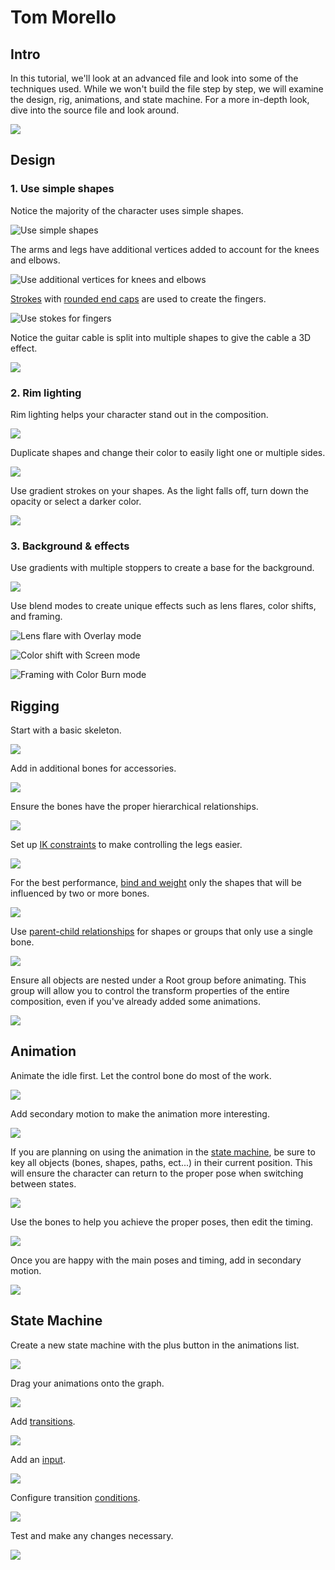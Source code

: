 # Tom Morello

## Intro

In this tutorial, we'll look at an advanced file and look into some of the techniques used. While we won't build the file step by step, we will examine the design, rig, animations, and state machine. For a more in-depth look, dive into the source file and look around.

![](../.gitbook/assets/2021-08-12-12.56.13.gif)

## Design

### 1. Use simple shapes

Notice the majority of the character uses simple shapes.

![Use simple shapes](<../.gitbook/assets/2021-08-12-13.15.25 (1) (1).gif>)

The arms and legs have additional vertices added to account for the knees and elbows.

![Use additional vertices for knees and elbows](../.gitbook/assets/2021-08-12-13.18.26.gif)



[Strokes](../editor/fundamentals/fill-and-stroke/#stroke) with [rounded end caps](../editor/fundamentals/fill-and-stroke/#cap) are used to create the fingers.

![Use stokes for fingers](../.gitbook/assets/2021-08-12-13.24.07.gif)

Notice the guitar cable is split into multiple shapes to give the cable a 3D effect.

![](../.gitbook/assets/2021-08-12-13.36.30.gif)



### 2. Rim lighting

Rim lighting helps your character stand out in the composition.

![](../.gitbook/assets/screen-shot-2021-08-12-at-2.14.48-pm.png)

Duplicate shapes and change their color to easily light one or multiple sides.

![](../.gitbook/assets/2021-08-12-15.05.23.gif)

Use gradient strokes on your shapes. As the light falls off, turn down the opacity or select a darker color.

![](../.gitbook/assets/2021-08-12-15.16.37.gif)

### 3. Background & effects

Use gradients with multiple stoppers to create a base for the background.

![](../.gitbook/assets/2021-08-12-15.26.52.gif)

Use blend modes to create unique effects such as lens flares, color shifts, and framing.

![Lens flare with Overlay mode](<../.gitbook/assets/2021-08-12-15.36.35 (1).gif>)

![Color shift with Screen mode](../.gitbook/assets/2021-08-12-15.39.08.gif)

![Framing with Color Burn mode](../.gitbook/assets/2021-08-12-15.46.27.gif)

## Rigging

Start with a basic skeleton.

![](../.gitbook/assets/2021-08-16-09.32.59.gif)

Add in additional bones for accessories.

![](../.gitbook/assets/2021-08-16-09.52.06.gif)

Ensure the bones have the proper hierarchical relationships.

![](<../.gitbook/assets/2021-08-16-12.41.45 (1).gif>)

Set up [IK constraints](../editor/constraints/ik-constraint.md) to make controlling the legs easier.

![](../.gitbook/assets/2021-08-16-12.51.42.gif)

For the best performance, [bind and weight](../editor/manipulating-shapes/bones/#2-binding) only the shapes that will be influenced by two or more bones.&#x20;

![](../.gitbook/assets/2021-08-16-13.09.57.gif)

Use [parent-child relationships](../editor/manipulating-shapes/bones/#1-hierarchical-relationships) for shapes or groups that only use a single bone.

![](<../.gitbook/assets/2021-08-16-13.14.20 (1) (1).gif>)

Ensure all objects are nested under a Root group before animating. This group will allow you to control the transform properties of the entire composition, even if you've already added some animations.

![](<../.gitbook/assets/2021-08-16-13.20.51 (1) (1).gif>)



## Animation

Animate the idle first. Let the control bone do most of the work.

![](../.gitbook/assets/2021-08-16-13.45.18.gif)

Add secondary motion to make the animation more interesting.

![](<../.gitbook/assets/2021-08-16-13.45.55 (1).gif>)

If you are planning on using the animation in the [state machine](../editor/state-machine.md), be sure to key all objects (bones, shapes, paths, ect...) in their current position. This will ensure the character can return to the proper pose when switching between states.

![](<../.gitbook/assets/2021-08-16-13.57.27 (1).gif>)

Use the bones to help you achieve the proper poses, then edit the timing.

![](<../.gitbook/assets/2021-08-16-14.20.15 (1) (1).gif>)

Once you are happy with the main poses and timing, add in secondary motion.

![](../.gitbook/assets/2021-08-16-14.38.23.gif)

## State Machine

Create a new state machine with the plus button in the animations list.

![](../.gitbook/assets/2021-08-16-14.51.22.gif)

Drag your animations onto the graph.

![](../.gitbook/assets/2021-08-16-15.00.10.gif)

Add [transitions](../editor/state-machine.md#create-transitions).

![](../.gitbook/assets/2021-08-16-15.05.09.gif)

Add an [input](../editor/state-machine.md#inputs).

![](../.gitbook/assets/2021-08-16-15.07.50.gif)

Configure transition [conditions](../editor/state-machine.md#conditions).

![](<../.gitbook/assets/2021-08-16-15.10.19 (1).gif>)

Test and make any changes necessary.

![](../.gitbook/assets/2021-08-16-15.11.20.gif)









